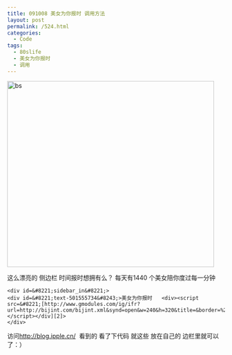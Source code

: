 ```yaml
---
title: 091008 美女为你报时 调用方法
layout: post
permalink: /524.html
categories:
  - Code
tags:
  - 80slife
  - 美女为你报时
  - 调用
---
```

[<img class="aligncenter size-full wp-image-525" title="bs" src="http://www.80aj.com/wp-content/uploads/2009/10/bs.jpg" alt="bs" width="479" height="431" />][1]

这么漂亮的 侧边栏 时间报时想拥有么？ 每天有1440 个美女陪你度过每一分钟

	<div id=&#8221;sidebar_in&#8221;>  
	<div id=&#8221;text-501555734&#8243;>美女为你报时   <div><script src=&#8221;[http://www.gmodules.com/ig/ifr?url=http://bijint.com/bijint.xml&synd=open&w=240&h=320&title=&border=%23ffffff%7C3px%2C1px+solid+%23999999&output=js&#8221;></script></div][2]>  
	</div>

访问<http://blog.ipple.cn/>  看到的 看了下代码 就这些 放在自己的 边栏里就可以了：）

 [1]: http://www.80aj.com/wp-content/uploads/2009/10/bs.jpg
 [2]: http://www.gmodules.com/ig/ifr?url=http://bijint.com/bijint.xml&amp;synd=open&amp;w=240&amp;h=320&amp;title=&amp;border=%23ffffff%7C3px%2C1px+solid+%23999999&amp;output=js"></script></div